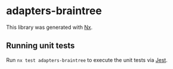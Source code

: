 # adapters-braintree

This library was generated with [Nx](https://nx.dev).

## Running unit tests

Run `nx test adapters-braintree` to execute the unit tests via [Jest](https://jestjs.io).
